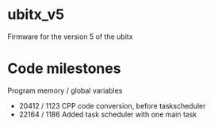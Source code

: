 # ubitx_v5
Firmware for the version 5 of the ubitx

# Code milestones
Program memory / global variables
  * 20412 / 1123 CPP code conversion, before taskscheduler
  * 22164 / 1186 Added task scheduler with one main task
